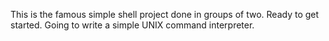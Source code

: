 This is the famous simple shell project done in groups of two.
Ready to get started.
Going to write a simple UNIX command interpreter.
